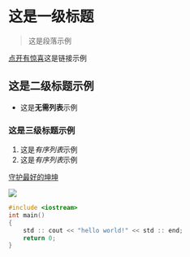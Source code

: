 #  这是一级标题

> 这是段落示例  

[点开有惊喜](https://www.bilibili.com/video/BV1J4411v7g6?vd_source=368ec80d52d02da8682920e342d4c207)这是链接示例  

## 这是二级标题示例

* 这是**无需列表**示例

### 这是三级标题示例

1. 这是*有序列表*示例
2. 这是*有序列表*示例 

[守护最好的坤坤](https://image.baidu.com/search/detail?ct=503316480&z=0&ipn=d&word=只因你太美照片&step_word=&hs=0&pn=0&spn=0&di=7207123747399008257&pi=0&rn=1&tn=baiduimagedetail&is=0%2C0&istype=0&ie=utf-8&oe=utf-8&in=&cl=2&lm=-1&st=undefined&cs=3234079724%2C109956058&os=3950719117%2C3877093418&simid=4199789141%2C638538458&adpicid=0&lpn=0&ln=976&fr=&fmq=1681190874771_R&fm=&ic=undefined&s=undefined&hd=undefined&latest=undefined&copyright=undefined&se=&sme=&tab=0&width=undefined&height=undefined&face=undefined&ist=&jit=&cg=&bdtype=0&oriquery=&objurl=https%3A%2F%2Fi2.hdslb.com%2Fbfs%2Farchive%2F3b375acc4974daf0937ab2e35fbb5e46460f4501.jpg&fromurl=ippr_z2C%24qAzdH3FAzdH3Fooo_z%26e3Bktstktst_z%26e3Bv54AzdH3Fet1j5AzdH3FBV8999y8n03Y&gsm=1e&rpstart=0&rpnum=0&islist=&querylist=&nojc=undefined&dyTabStr=MCwzLDEsNiw0LDUsNyw4LDIsOQ%3D%3D)

![](E:\gitcode\新建文件夹\this-is-a-test\a6a1ef6ef64ded3d3f2d42ef40e01b9cb3f29a80.jpg)

```c++
#include <iostream>
int main()
{
    std :: cout << "hello world!" << std :: end;
    return 0;
}
```

<font color="#dd0000">
